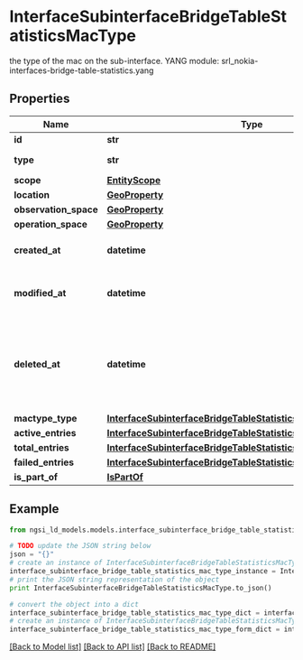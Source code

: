 # InterfaceSubinterfaceBridgeTableStatisticsMacType

the type of the mac on the sub-interface.  YANG module: srl_nokia-interfaces-bridge-table-statistics.yang 

## Properties

Name | Type | Description | Notes
------------ | ------------- | ------------- | -------------
**id** | **str** | Entity id.  | [optional] 
**type** | **str** | NGSI-LD Entity identifier. It has to be InterfaceSubinterfaceBridgeTableStatisticsMacType. | [default to 'InterfaceSubinterfaceBridgeTableStatisticsMacType']
**scope** | [**EntityScope**](EntityScope.md) |  | [optional] 
**location** | [**GeoProperty**](GeoProperty.md) |  | [optional] 
**observation_space** | [**GeoProperty**](GeoProperty.md) |  | [optional] 
**operation_space** | [**GeoProperty**](GeoProperty.md) |  | [optional] 
**created_at** | **datetime** | Is defined as the temporal Property at which the Entity, Property or Relationship was entered into an NGSI-LD system.  | [optional] [readonly] 
**modified_at** | **datetime** | Is defined as the temporal Property at which the Entity, Property or Relationship was last modified in an NGSI-LD system, e.g. in order to correct a previously entered incorrect value.  | [optional] [readonly] 
**deleted_at** | **datetime** | Is defined as the temporal Property at which the Entity, Property or Relationship was deleted from an NGSI-LD system.  Entity deletion timestamp. See clause 4.8 It is only used in notifications reporting deletions and in the Temporal Representation of Entities (clause 4.5.6), Properties (clause 4.5.7), Relationships (clause 4.5.8) and LanguageProperties (clause 5.2.32).  | [optional] [readonly] 
**mactype_type** | [**InterfaceSubinterfaceBridgeTableStatisticsMacTypeType**](InterfaceSubinterfaceBridgeTableStatisticsMacTypeType.md) |  | [optional] 
**active_entries** | [**InterfaceSubinterfaceBridgeTableStatisticsMacTypeActiveEntries**](InterfaceSubinterfaceBridgeTableStatisticsMacTypeActiveEntries.md) |  | [optional] 
**total_entries** | [**InterfaceSubinterfaceBridgeTableStatisticsMacTypeTotalEntries**](InterfaceSubinterfaceBridgeTableStatisticsMacTypeTotalEntries.md) |  | [optional] 
**failed_entries** | [**InterfaceSubinterfaceBridgeTableStatisticsMacTypeFailedEntries**](InterfaceSubinterfaceBridgeTableStatisticsMacTypeFailedEntries.md) |  | [optional] 
**is_part_of** | [**IsPartOf**](IsPartOf.md) |  | 

## Example

```python
from ngsi_ld_models.models.interface_subinterface_bridge_table_statistics_mac_type import InterfaceSubinterfaceBridgeTableStatisticsMacType

# TODO update the JSON string below
json = "{}"
# create an instance of InterfaceSubinterfaceBridgeTableStatisticsMacType from a JSON string
interface_subinterface_bridge_table_statistics_mac_type_instance = InterfaceSubinterfaceBridgeTableStatisticsMacType.from_json(json)
# print the JSON string representation of the object
print InterfaceSubinterfaceBridgeTableStatisticsMacType.to_json()

# convert the object into a dict
interface_subinterface_bridge_table_statistics_mac_type_dict = interface_subinterface_bridge_table_statistics_mac_type_instance.to_dict()
# create an instance of InterfaceSubinterfaceBridgeTableStatisticsMacType from a dict
interface_subinterface_bridge_table_statistics_mac_type_form_dict = interface_subinterface_bridge_table_statistics_mac_type.from_dict(interface_subinterface_bridge_table_statistics_mac_type_dict)
```
[[Back to Model list]](../README.md#documentation-for-models) [[Back to API list]](../README.md#documentation-for-api-endpoints) [[Back to README]](../README.md)



